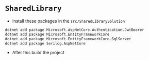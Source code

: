 # `SharedLibrary`
* Install these packages in the `src/SharedLibrarySolution`
```sh
dotnet add package Microsoft.AspNetCore.Authentication.JwtBearer
dotnet add package Microsoft.EntityFrameworkCore
dotnet add package Microsoft.EntityFrameworkCore.SqlServer
dotnet add package Serilog.AspNetCore
```

* After this build the project